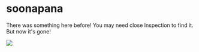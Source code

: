 # soonapana

There was something here before! You may need close Inspection to find it. But now it's gone!

![](https://i.makeagif.com/media/7-05-2021/YVdoDP.gif)
